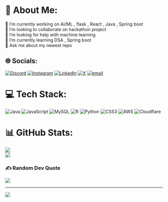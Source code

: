 # 💫 About Me:
🔭 I’m currently working on Ai/ML ,  flask , React , Java , Spring boot<br>👯 I’m looking to collaborate on hackathon project<br>🤝 I’m looking for help with machine learning<br>🌱 I’m currently learning DSA , Spring boot<br>💬 Ask me about my newest repo<br>


## 🌐 Socials:
[![Discord](https://img.shields.io/badge/Discord-%237289DA.svg?logo=discord&logoColor=white)](https://discord.gg/https://discord.gg/RzJqYmKs) [![Instagram](https://img.shields.io/badge/Instagram-%23E4405F.svg?logo=Instagram&logoColor=white)](https://instagram.com/_agamjot__singh__) [![LinkedIn](https://img.shields.io/badge/LinkedIn-%230077B5.svg?logo=linkedin&logoColor=white)](https://www.linkedin.com/in/agamjot-singh-monga-377957269) [![X](https://img.shields.io/badge/X-black.svg?logo=X&logoColor=white)](https://x.com/@Agamjot1710) [![email](https://img.shields.io/badge/Email-D14836?logo=gmail&logoColor=white)](mailto:agamjot424@gmail.com) 

# 💻 Tech Stack:
![Java](https://img.shields.io/badge/java-%23ED8B00.svg?style=for-the-badge&logo=openjdk&logoColor=white) ![JavaScript](https://img.shields.io/badge/javascript-%23323330.svg?style=for-the-badge&logo=javascript&logoColor=%23F7DF1E) ![MySQL](https://img.shields.io/badge/mysql-4479A1.svg?style=for-the-badge&logo=mysql&logoColor=white) ![R](https://img.shields.io/badge/r-%23276DC3.svg?style=for-the-badge&logo=r&logoColor=white) ![Python](https://img.shields.io/badge/python-3670A0?style=for-the-badge&logo=python&logoColor=ffdd54) ![CSS3](https://img.shields.io/badge/css3-%231572B6.svg?style=for-the-badge&logo=css3&logoColor=white) ![AWS](https://img.shields.io/badge/AWS-%23FF9900.svg?style=for-the-badge&logo=amazon-aws&logoColor=white) ![Cloudflare](https://img.shields.io/badge/Cloudflare-F38020?style=for-the-badge&logo=Cloudflare&logoColor=white)
# 📊 GitHub Stats:
<!-- ![](https://github-readme-stats.vercel.app/api?username=Agamjotsingh01&theme=nightowl&hide_border=false&include_all_commits=false&count_private=false)<br/> -->
![](https://github-readme-streak-stats.herokuapp.com/?user=Agamjotsingh01&theme=nightowl&hide_border=false)<br/>
![](https://github-readme-stats.vercel.app/api/top-langs/?username=Agamjotsingh01&theme=nightowl&hide_border=false&include_all_commits=false&count_private=false&layout=compact)

### ✍️ Random Dev Quote
![](https://quotes-github-readme.vercel.app/api?type=horizontal&theme=radical)

---
[![](https://visitcount.itsvg.in/api?id=Agamjotsingh01&icon=0&color=0)](https://visitcount.itsvg.in)
